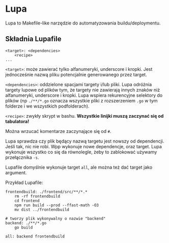 Lupa
====

Lupa to Makefile-like narzędzie do automatyzowania buildu/deploymentu.

Składnia Lupafile
-------------------
```
<target>: <dependencies>
    <recipe>
...
```

`<target>`: może zawierać tylko alfanumeryki, underscore i kropki. Jest jednocześnie nazwą pliku potencjalnie generowanego przez target.

`<dependencies>`: oddzielone spacjami targety i/lub pliki. Lupa odróżnia targety lupowe od plików tym, że targety nie zawierają innych znaków niż alfanumeryki, underscore i kropki. Lupa wspiera rekurencyjne selektory do plików (np `./**/*.go` oznacza wszystkie pliki z rozszerzeniem `.go` w tym folderze i we wszystkich podfolderach).

`<recipe>`: zwykły skrypt w bashu. **Wszystkie linijki muszą zaczynać się od tabulatora!**

Można wrzucać komentarze zaczynające się od `#`.

Lupa sprawdza czy plik będący nazwą targetu jest nowszy od dependencji. Jeśli tak, nic nie robi. Wpp wykonuje nowe dependencje, oraz target. Lupa wykonuje wszystko co się da równolegle, żeby to zablokować używamy przełącznika `-s`.

Lupafile domyślnie wykonuje target `all`, ale można też dać target jako argument.

Przykład Lupafile:

```
frontendbuild: ./frontend/src/**/*.*
    rm -rf frontendbuild
    cd frontend
    npm run build --prod --ffast-math -O3
    mv dist ../frontendbuild

# tworzy plik wykonywalny o nazwie "backend"
backend: ./**/*.go
    go build

all: backend frontendbuild
```